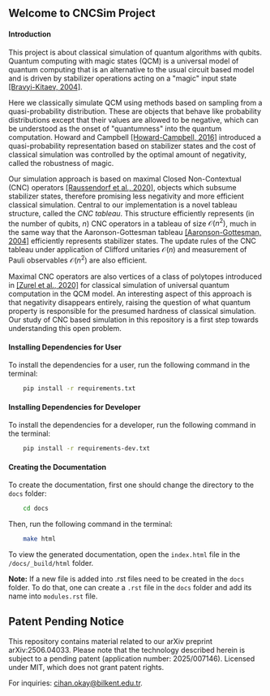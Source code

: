 ## Welcome to CNCSim Project

#### Introduction
This project is about classical simulation of quantum algorithms with qubits. Quantum computing with magic states (QCM) is a universal model of quantum computing that is an alternative to the usual circuit based model and is driven by stabilizer operations acting on a "magic" input state [[Bravyi-Kitaev, 2004]](https://arxiv.org/abs/quant-ph/0403025).


Here we classically simulate QCM using methods based on sampling from a quasi-probability distribution. These are objects that behave like probability distributions except that their values are allowed to be negative, which can be understood as the onset of "quantumness" into the quantum computation. Howard and Campbell [[Howard-Campbell, 2016]](https://arxiv.org/abs/1609.07488) introduced a quasi-probability representation based on stabilizer states and the cost of classical simulation was controlled by the optimal amount of negativity, called the robustness of magic.

Our simulation approach is based on maximal Closed Non-Contextual (CNC) operators [[Raussendorf et al., 2020]](https://arxiv.org/abs/1905.05374), objects which subsume stabilizer states, therefore promising less negativity and more efficient classical simulation. Central to our implementation is a novel tableau structure, called the *CNC tableau*. This structure efficiently represents (in the number of qubits, $n$) CNC operators in a tableau of size $\mathcal{O}(n^2)$, much in the same way that the Aaronson-Gottesman tableau [[Aaronson-Gottesman, 2004]](https://arxiv.org/abs/quant-ph/0406196) efficiently represents stabilizer states. The update rules of the CNC tableau under application of Clifford unitaries $\mathcal{O}(n)$ and measurement of Pauli observables $\mathcal{O}(n^2)$ are also efficient.

Maximal CNC operators are also vertices of a class of polytopes introduced in [[Zurel et al., 2020]](https://arxiv.org/abs/2004.01992) for classical simulation of universal quantum computation in the QCM model. An interesting aspect of this approach is that negativity disappears entirely, raising the question of what quantum property is responsible for the presumed hardness of classical simulation. Our study of CNC based simulation in this repository is a first step towards understanding this open problem.

#### Installing Dependencies for User
To install the dependencies for a user, run the following command in the terminal:
```bash
    pip install -r requirements.txt
```

#### Installing Dependencies for Developer
To install the dependencies for a developer, run the following command in the terminal:
```bash
    pip install -r requirements-dev.txt
```


#### Creating the Documentation
To create the documentation, first one should change the directory to the `docs` folder:
```bash
    cd docs
```
Then, run the following command in the terminal:
```bash
    make html
```


To view the generated documentation, open the `index.html` file in the `/docs/_build/html` folder.

**Note:** If a new file is added into .rst files need to be created in the `docs` folder. To do that, one can create a `.rst` file in the `docs` folder and add its name into `modules.rst` file. 



## Patent Pending Notice
This repository contains material related to our arXiv preprint arXiv:2506.04033. Please note that the technology described herein is subject to a pending patent (application number: 2025/007146). Licensed under MIT, which does not grant patent rights. 

For inquiries: cihan.okay@bilkent.edu.tr.
